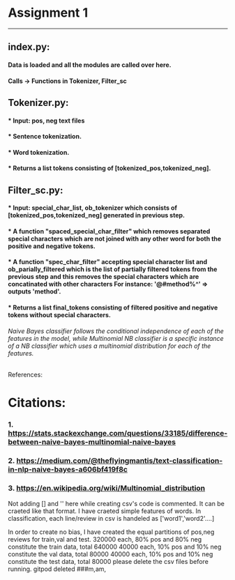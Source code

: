 # Assignment 1
-------------------------------------------------
## index.py: 
#### Data is loaded and all the modules are called over here.
#### Calls -> Functions in Tokenizer, Filter_sc 
## Tokenizer.py:
#### * Input: pos, neg text files
#### * Sentence tokenization. 
#### * Word tokenization. 
#### * Returns a list tokens consisting of [tokenized_pos,tokenized_neg].
## Filter_sc.py:
#### * Input: special_char_list, ob_tokenizer which consists of [tokenized_pos,tokenized_neg] generated in previous step.
#### * A function "spaced_special_char_filter" which removes separated special characters which are not joined with any other word for both the positive and negative tokens.
#### * A function "spec_char_filter" accepting special character list and ob_parially_filtered which is the list of partially filtered tokens from the previous step and this removes the special characters which are concatinated with other characters For instance: '@#method%^' => outputs 'method'.
#### * Returns a list final_tokens consisting of filtered positive and negative tokens without special characters. 


###### Naive Bayes classifier follows the conditional independence of each of the features in the model, while Multinomial NB classifier is a specific instance of a NB classifier which uses a multinomial distribution for each of the features.

References:
# Citations:
### 1. https://stats.stackexchange.com/questions/33185/difference-between-naive-bayes-multinomial-naive-bayes
### 2. https://medium.com/@theflyingmantis/text-classification-in-nlp-naive-bayes-a606bf419f8c
### 3. https://en.wikipedia.org/wiki/Multinomial_distribution

Not adding [] and '' here while creating csv's 
code is commented. It can be craeted like that format. 
I have craeted simple features of words. In classification, each line/review in csv is handeled as ['word1','word2'....]

In order to create no bias, I have created the equal partitions of pos,neg reviews for train,val and test. 
320000 each, 80% pos and 80% neg constitute the train data, total 640000
40000 each, 10% pos and 10% neg constitute the val data, total 80000
40000 each, 10% pos and 10% neg constitute the test data, total 80000
please delete the csv files before running. 
gitpod deleted
###m,am,
